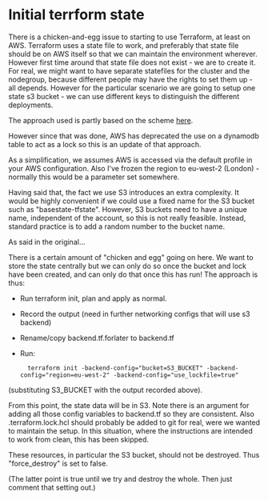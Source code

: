 # Initial terrform state

There is a chicken-and-egg issue to starting to use Terraform, at least on AWS.
Terraform uses a state file to work, and preferably that state file should be
on AWS itself so that we can maintain the environment wherever. However first
time around that state file does not exist - we are to create it. For real,
we might want to have separate statefiles for the cluster and the nodegroup,
because different people may have the rights to set them up - all depends.
However for the particular scenario we are going to setup one state s3
bucket - we can use different keys to distinguish the different deployments.

The approach used is partly based on the scheme 
[here](https://github.com/john-forrest/aws-get-started-terraform/tree/initial/0a-pizza-networking-remote-state).

However since that was done, AWS has deprecated the use on a dynamodb
table to act as a lock so this is an update of that approach.

As a simplification, we assumes AWS is accessed via the default profile
in your AWS configuration. Also I've frozen the region to eu-west-2 (London) -
normally this would be a parameter set somewhere.

Having said that, the fact we use S3 introduces an extra complexity. It would
be highly convenient if we could use a fixed name for the S3 bucket such as
"basestate-tfstate". However, S3 buckets need to have a unique name, independent
of the account, so this is not really feasible. Instead, standard practice is
to add a random number to the bucket name. 

As said in the original...

There is a certain amount of "chicken and egg" going on here. We want to store the state
centrally but we can only do so once the bucket and lock have been created, and can only
do that once this has run! The approach is thus:

- Run terraform init, plan and apply as normal.
- Record the output (need in further networking configs that will use s3 backend)
- Rename/copy backend.tf.forlater to backend.tf
- Run:

        terraform init -backend-config="bucket=S3_BUCKET" -backend-config="region=eu-west-2" -backend-config="use_lockfile=true"

(substituting S3_BUCKET with the output recorded above).

From this point, the state data will be in S3. Note there is an argument for adding all those config variables to backend.tf so they are consistent. Also .terraform.lock.hcl should probably be added to git for real, were we wanted to maintain the setup. In this situation, where the instructions are intended to work from clean, this has been skipped.

These resources, in particular the S3 bucket, should not be destroyed. Thus "force_destroy" is set to false.

(The latter point is true until we try and destroy the whole. Then just comment that setting out.)

